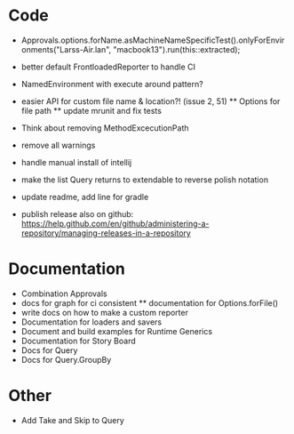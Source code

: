 # Code
* Approvals.options.forName.asMachineNameSpecificTest().onlyForEnvironments("Larss-Air.lan", "macbook13").run(this::extracted);
* better default FrontloadedReporter to handle CI
* NamedEnvironment with execute around pattern?

* easier API for custom file name & location?! (issue 2, 51)
** Options for file path
** update mrunit and fix tests

* Think about removing MethodExcecutionPath
* remove all warnings
* handle manual install of intellij
* make the list Query returns  to extendable to reverse polish notation

* update readme, add line for gradle
* publish release also on github: https://help.github.com/en/github/administering-a-repository/managing-releases-in-a-repository

# Documentation
* Combination Approvals
* docs for graph for ci consistent
** documentation for Options.forFile()
* write docs on how to make a custom reporter
* Documentation for loaders and savers
* Document and build examples for Runtime Generics
* Documentation for Story Board
* Docs for Query
* Docs for Query.GroupBy

# Other
* Add Take and Skip to Query
